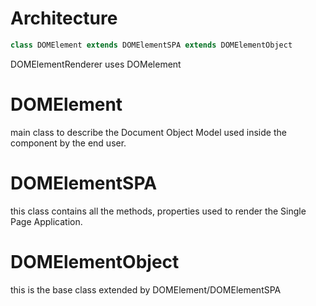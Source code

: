 # Architecture

```ts
class DOMElement extends DOMElementSPA extends DOMElementObject
```

DOMElementRenderer uses DOMelement

# DOMElement
main class to describe the Document Object Model used inside the component by the end user.

# DOMElementSPA
this class contains all the methods, properties used to render the Single Page Application.

# DOMElementObject
this is the base class extended by DOMElement/DOMElementSPA